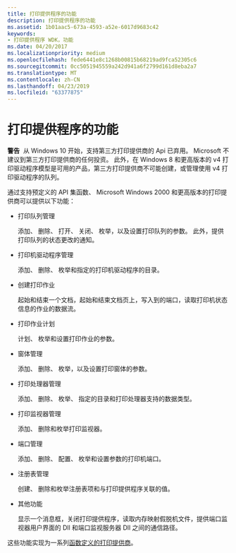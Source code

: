 ```yaml
---
title: 打印提供程序的功能
description: 打印提供程序的功能
ms.assetid: 1b01aac5-673a-4593-a52e-6017d9683c42
keywords:
- 打印提供程序 WDK，功能
ms.date: 04/20/2017
ms.localizationpriority: medium
ms.openlocfilehash: fede6441e8c1268b00815b68219ad9fca52305c6
ms.sourcegitcommit: 0cc5051945559a242d941a6f2799d161d8eba2a7
ms.translationtype: MT
ms.contentlocale: zh-CN
ms.lasthandoff: 04/23/2019
ms.locfileid: "63377875"
---
```

# <a name="print-provider-capabilities"></a>打印提供程序的功能





**警告**  从 Windows 10 开始，支持第三方打印提供商的 Api 已弃用。 Microsoft 不建议到第三方打印提供商的任何投资。 此外，在 Windows 8 和更高版本的 v4 打印驱动程序模型是可用的产品，第三方打印提供商不可能创建，或管理使用 v4 打印驱动程序的队列。

 

通过支持预定义的 API 集函数、 Microsoft Windows 2000 和更高版本的打印提供商可以提供以下功能：

-   打印队列管理

    添加、 删除、 打开、 关闭、 枚举，以及设置打印队列的参数。 此外，提供打印队列的状态更改的通知。

-   打印机驱动程序管理

    添加、 删除、 枚举和指定的打印机驱动程序的目录。

-   创建打印作业

    起始和结束一个文档，起始和结束文档页上，写入到的端口，读取打印机状态信息的作业的数据流。

-   打印作业计划

    计划、 枚举和设置打印作业的参数。

-   窗体管理

    添加、 删除、 枚举，以及设置打印窗体的参数。

-   打印处理器管理

    添加、 删除、 枚举、 指定的目录和打印处理器支持的数据类型。

-   打印监视器管理

    添加、 删除和枚举打印监视器。

-   端口管理

    添加、 删除、 配置、 枚举和设置参数的打印机端口。

-   注册表管理

    创建、 删除和枚举注册表项和与打印提供程序关联的值。

-   其他功能

    显示一个消息框，关闭打印提供程序，读取内存映射假脱机文件，提供端口监视器用户界面的 Dll 和端口监视服务器 Dll 之间的通信路径。

这些功能实现为一系列[函数定义的打印提供商](functions-defined-by-print-providers.md)。

 

 




